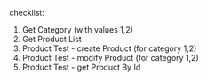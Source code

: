 checklist:

1. Get Category (with values 1,2)
2. Get Product List
3. Product Test - create Product (for category 1,2)
4. Product Test - modify Product (for category 1,2)
5. Product Test - get Product By Id